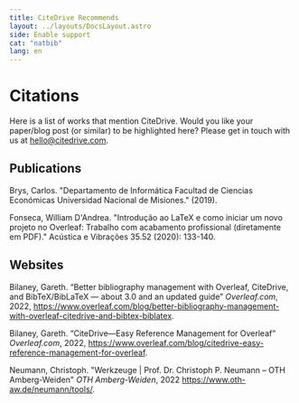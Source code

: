 ```yaml
---
title: CiteDrive Recommends
layout: ../layouts/DocsLayout.astro
side: Enable support
cat: "natbib"
lang: en
---
```


# Citations

Here is a list of works that mention CiteDrive. Would you like your paper/blog post (or similar) to be highlighted here? Please get in touch with us at [hello@citedrive.com](hello@citedrive.com).

## Publications

Brys, Carlos. "Departamento de Informática Facultad de Ciencias Económicas Universidad Nacional de Misiones." (2019).

Fonseca, William D'Andrea. "Introdução ao LaTeX e como iniciar um novo projeto no Overleaf: Trabalho com acabamento profissional (diretamente em PDF)." Acústica e Vibrações 35.52 (2020): 133-140.


## Websites

Bilaney, Gareth. “Better bibliography management with Overleaf, CiteDrive, and BibTeX/BibLaTeX — about 3.0 and an updated guide” *Overleaf.com*, 2022, https://www.overleaf.com/blog/better-bibliography-management-with-overleaf-citedrive-and-bibtex-biblatex.

Bilaney, Gareth. “CiteDrive—Easy Reference Management for Overleaf” *Overleaf.com*, 2022, https://www.overleaf.com/blog/citedrive-easy-reference-management-for-overleaf.

Neumann, Christoph. "Werkzeuge | Prof. Dr. Christoph P. Neumann – OTH Amberg-Weiden" *OTH Amberg-Weiden*, 2022 https://www.oth-aw.de/neumann/tools/.